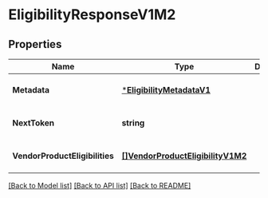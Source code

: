 # EligibilityResponseV1M2

## Properties
Name | Type | Description | Notes
------------ | ------------- | ------------- | -------------
**Metadata** | [***EligibilityMetadataV1**](EligibilityMetadataV1.md) |  | [optional] [default to null]
**NextToken** | **string** |  | [optional] [default to null]
**VendorProductEligibilities** | [**[]VendorProductEligibilityV1M2**](VendorProductEligibilityV1M2.md) |  | [optional] [default to null]

[[Back to Model list]](../README.md#documentation-for-models) [[Back to API list]](../README.md#documentation-for-api-endpoints) [[Back to README]](../README.md)

